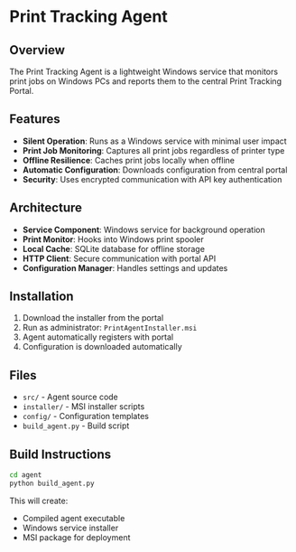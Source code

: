 # Print Tracking Agent

## Overview
The Print Tracking Agent is a lightweight Windows service that monitors print jobs on Windows PCs and reports them to the central Print Tracking Portal.

## Features
- **Silent Operation**: Runs as a Windows service with minimal user impact
- **Print Job Monitoring**: Captures all print jobs regardless of printer type
- **Offline Resilience**: Caches print jobs locally when offline
- **Automatic Configuration**: Downloads configuration from central portal
- **Security**: Uses encrypted communication with API key authentication

## Architecture
- **Service Component**: Windows service for background operation
- **Print Monitor**: Hooks into Windows print spooler
- **Local Cache**: SQLite database for offline storage
- **HTTP Client**: Secure communication with portal API
- **Configuration Manager**: Handles settings and updates

## Installation
1. Download the installer from the portal
2. Run as administrator: `PrintAgentInstaller.msi`
3. Agent automatically registers with portal
4. Configuration is downloaded automatically

## Files
- `src/` - Agent source code
- `installer/` - MSI installer scripts
- `config/` - Configuration templates
- `build_agent.py` - Build script

## Build Instructions
```bash
cd agent
python build_agent.py
```

This will create:
- Compiled agent executable
- Windows service installer
- MSI package for deployment
